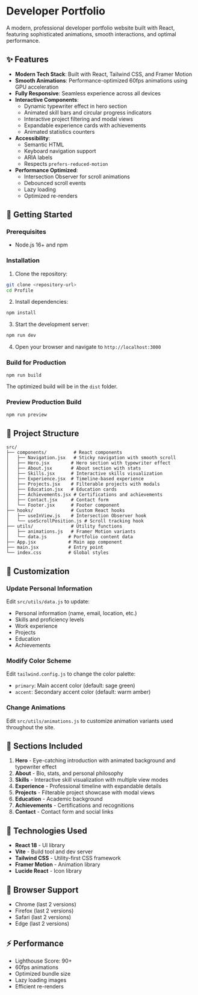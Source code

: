 # Developer Portfolio

A modern, professional developer portfolio website built with React, featuring sophisticated animations, smooth interactions, and optimal performance.

## ✨ Features

- **Modern Tech Stack**: Built with React, Tailwind CSS, and Framer Motion
- **Smooth Animations**: Performance-optimized 60fps animations using GPU acceleration
- **Fully Responsive**: Seamless experience across all devices
- **Interactive Components**: 
  - Dynamic typewriter effect in hero section
  - Animated skill bars and circular progress indicators
  - Interactive project filtering and modal views
  - Expandable experience cards with achievements
  - Animated statistics counters
- **Accessibility**: 
  - Semantic HTML
  - Keyboard navigation support
  - ARIA labels
  - Respects `prefers-reduced-motion`
- **Performance Optimized**:
  - Intersection Observer for scroll animations
  - Debounced scroll events
  - Lazy loading
  - Optimized re-renders

## 🚀 Getting Started

### Prerequisites

- Node.js 16+ and npm

### Installation

1. Clone the repository:
```bash
git clone <repository-url>
cd Profile
```

2. Install dependencies:
```bash
npm install
```

3. Start the development server:
```bash
npm run dev
```

4. Open your browser and navigate to `http://localhost:3000`

### Build for Production

```bash
npm run build
```

The optimized build will be in the `dist` folder.

### Preview Production Build

```bash
npm run preview
```

## 📁 Project Structure

```
src/
├── components/          # React components
│   ├── Navigation.jsx   # Sticky navigation with smooth scroll
│   ├── Hero.jsx        # Hero section with typewriter effect
│   ├── About.jsx       # About section with stats
│   ├── Skills.jsx      # Interactive skills visualization
│   ├── Experience.jsx  # Timeline-based experience
│   ├── Projects.jsx    # Filterable projects with modals
│   ├── Education.jsx   # Education cards
│   ├── Achievements.jsx # Certifications and achievements
│   ├── Contact.jsx     # Contact form
│   └── Footer.jsx      # Footer component
├── hooks/              # Custom React hooks
│   ├── useInView.js    # Intersection Observer hook
│   └── useScrollPosition.js # Scroll tracking hook
├── utils/              # Utility functions
│   ├── animations.js   # Framer Motion variants
│   └── data.js        # Portfolio content data
├── App.jsx            # Main app component
├── main.jsx           # Entry point
└── index.css          # Global styles
```

## 🎨 Customization

### Update Personal Information

Edit `src/utils/data.js` to update:
- Personal information (name, email, location, etc.)
- Skills and proficiency levels
- Work experience
- Projects
- Education
- Achievements

### Modify Color Scheme

Edit `tailwind.config.js` to change the color palette:
- `primary`: Main accent color (default: sage green)
- `accent`: Secondary accent color (default: warm amber)

### Change Animations

Edit `src/utils/animations.js` to customize animation variants used throughout the site.

## 🎯 Sections Included

1. **Hero** - Eye-catching introduction with animated background and typewriter effect
2. **About** - Bio, stats, and personal philosophy
3. **Skills** - Interactive skill visualization with multiple view modes
4. **Experience** - Professional timeline with expandable details
5. **Projects** - Filterable project showcase with modal views
6. **Education** - Academic background
7. **Achievements** - Certifications and recognitions
8. **Contact** - Contact form and social links

## 🔧 Technologies Used

- **React 18** - UI library
- **Vite** - Build tool and dev server
- **Tailwind CSS** - Utility-first CSS framework
- **Framer Motion** - Animation library
- **Lucide React** - Icon library

## 📱 Browser Support

- Chrome (last 2 versions)
- Firefox (last 2 versions)
- Safari (last 2 versions)
- Edge (last 2 versions)

## ⚡ Performance

- Lighthouse Score: 90+
- 60fps animations
- Optimized bundle size
- Lazy loading images
- Efficient re-renders


